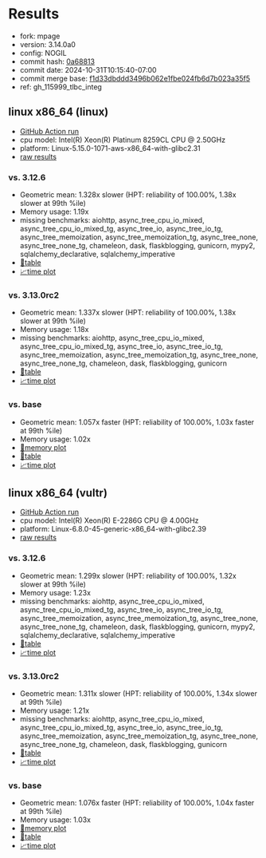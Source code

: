 # Results

- fork: mpage
- version: 3.14.0a0
- config: NOGIL
- commit hash: [0a68813](https://github.com/mpage/cpython/commit/0a68813)
- commit date: 2024-10-31T10:15:40-07:00
- commit merge base: [f1d33dbddd3496b062e1fbe024fb6d7b023a35f5](https://github.com/mpage/cpython/commit/f1d33dbddd3496b062e1fbe024fb6d7b023a35f5)
- ref: gh_115999_tlbc_integ

## linux x86_64 (linux)

- [GitHub Action run](https://github.com/facebookexperimental/free-threading-benchmarking/actions/runs/11708555186)
- cpu model: Intel(R) Xeon(R) Platinum 8259CL CPU @ 2.50GHz
- platform: Linux-5.15.0-1071-aws-x86_64-with-glibc2.31
- [raw results](bm-20241031-linux-x86_64-mpage-gh_115999_tlbc_integ-3.14.0a0-0a68813.json)

### vs. 3.12.6

- Geometric mean: 1.328x slower (HPT: reliability of 100.00%, 1.38x slower at 99th %ile)
- Memory usage: 1.19x
- missing benchmarks: aiohttp, async_tree_cpu_io_mixed, async_tree_cpu_io_mixed_tg, async_tree_io, async_tree_io_tg, async_tree_memoization, async_tree_memoization_tg, async_tree_none, async_tree_none_tg, chameleon, dask, flaskblogging, gunicorn, mypy2, sqlalchemy_declarative, sqlalchemy_imperative
- [📄table](bm-20241031-linux-x86_64-mpage-gh_115999_tlbc_integ-3.14.0a0-0a68813-vs-3.12.6.md)
- [📈time plot](bm-20241031-linux-x86_64-mpage-gh_115999_tlbc_integ-3.14.0a0-0a68813-vs-3.12.6.svg)

### vs. 3.13.0rc2

- Geometric mean: 1.337x slower (HPT: reliability of 100.00%, 1.38x slower at 99th %ile)
- Memory usage: 1.18x
- missing benchmarks: aiohttp, async_tree_cpu_io_mixed, async_tree_cpu_io_mixed_tg, async_tree_io, async_tree_io_tg, async_tree_memoization, async_tree_memoization_tg, async_tree_none, async_tree_none_tg, chameleon, dask, flaskblogging, gunicorn
- [📄table](bm-20241031-linux-x86_64-mpage-gh_115999_tlbc_integ-3.14.0a0-0a68813-vs-3.13.0rc2.md)
- [📈time plot](bm-20241031-linux-x86_64-mpage-gh_115999_tlbc_integ-3.14.0a0-0a68813-vs-3.13.0rc2.svg)

### vs. base

- Geometric mean: 1.057x faster (HPT: reliability of 100.00%, 1.03x faster at 99th %ile)
- Memory usage: 1.02x
- [🧠memory plot](bm-20241031-linux-x86_64-mpage-gh_115999_tlbc_integ-3.14.0a0-0a68813-vs-base-mem.svg)
- [📄table](bm-20241031-linux-x86_64-mpage-gh_115999_tlbc_integ-3.14.0a0-0a68813-vs-base.md)
- [📈time plot](bm-20241031-linux-x86_64-mpage-gh_115999_tlbc_integ-3.14.0a0-0a68813-vs-base.svg)

## linux x86_64 (vultr)

- [GitHub Action run](https://github.com/facebookexperimental/free-threading-benchmarking/actions/runs/11616736837)
- cpu model: Intel(R) Xeon(R) E-2286G CPU @ 4.00GHz
- platform: Linux-6.8.0-45-generic-x86_64-with-glibc2.39
- [raw results](bm-20241031-vultr-x86_64-mpage-gh_115999_tlbc_integ-3.14.0a0-0a68813.json)

### vs. 3.12.6

- Geometric mean: 1.299x slower (HPT: reliability of 100.00%, 1.32x slower at 99th %ile)
- Memory usage: 1.23x
- missing benchmarks: aiohttp, async_tree_cpu_io_mixed, async_tree_cpu_io_mixed_tg, async_tree_io, async_tree_io_tg, async_tree_memoization, async_tree_memoization_tg, async_tree_none, async_tree_none_tg, chameleon, dask, flaskblogging, gunicorn, mypy2, sqlalchemy_declarative, sqlalchemy_imperative
- [📄table](bm-20241031-vultr-x86_64-mpage-gh_115999_tlbc_integ-3.14.0a0-0a68813-vs-3.12.6.md)
- [📈time plot](bm-20241031-vultr-x86_64-mpage-gh_115999_tlbc_integ-3.14.0a0-0a68813-vs-3.12.6.svg)

### vs. 3.13.0rc2

- Geometric mean: 1.311x slower (HPT: reliability of 100.00%, 1.34x slower at 99th %ile)
- Memory usage: 1.21x
- missing benchmarks: aiohttp, async_tree_cpu_io_mixed, async_tree_cpu_io_mixed_tg, async_tree_io, async_tree_io_tg, async_tree_memoization, async_tree_memoization_tg, async_tree_none, async_tree_none_tg, chameleon, dask, flaskblogging, gunicorn
- [📄table](bm-20241031-vultr-x86_64-mpage-gh_115999_tlbc_integ-3.14.0a0-0a68813-vs-3.13.0rc2.md)
- [📈time plot](bm-20241031-vultr-x86_64-mpage-gh_115999_tlbc_integ-3.14.0a0-0a68813-vs-3.13.0rc2.svg)

### vs. base

- Geometric mean: 1.076x faster (HPT: reliability of 100.00%, 1.04x faster at 99th %ile)
- Memory usage: 1.03x
- [🧠memory plot](bm-20241031-vultr-x86_64-mpage-gh_115999_tlbc_integ-3.14.0a0-0a68813-vs-base-mem.svg)
- [📄table](bm-20241031-vultr-x86_64-mpage-gh_115999_tlbc_integ-3.14.0a0-0a68813-vs-base.md)
- [📈time plot](bm-20241031-vultr-x86_64-mpage-gh_115999_tlbc_integ-3.14.0a0-0a68813-vs-base.svg)

